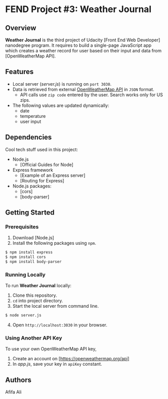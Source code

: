
# FEND Project #3: Weather Journal
## Overview

**Weather Journal** is the third project of Udacity [Front End Web Developer] nanodegree program. 
It requires to build a single-page JavaScript app which creates a weather record for user based on their input and data from [OpenWeatherMap API].



## Features
* Local server (*server.js*) is running on ```port 3030```.
* Data is retrieved from external [OpenWeatherMap API](https://openweathermap.org/current#zip) in ```JSON``` format.
  * API calls use ```zip code``` entered by the user. Search works only for US zips.
* The following values are updated dynamically:
  * date
  * temperature
  * user input 
  

## Dependencies
Cool tech stuff used in this project:
* Node.js
  * [Official Guides for Node]
* Express framework
  * [Example of an Express server]
  * [Routing for Express]
* Node.js packages:
  * [cors]
  * [body-parser]

## Getting Started
### Prerequisites
1. Download [Node.js]
2. Install the following packages using ```npm```.
```sh
$ npm install express
$ npm install cors
$ npm install body-parser
```
### Running Locally 
To run **Weather Journal** locally:
1. Clone this repository.
2. ```cd``` into project directory.
3. Start the local server from command line.
```sh
$ node server.js
```
4. Open ```http://localhost:3030``` in your browser.
### Using Another API Key
To use your own OpenWeatherMap API key,
1. Create an account on [https://openweathermap.org/api]
2. In *app.js*, save your key in ```apiKey``` constant.
## Authors
Afifa Ali
